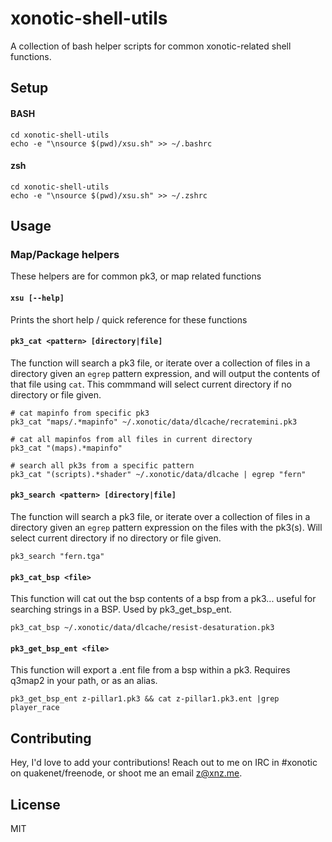 # xonotic-shell-utils

A collection of bash helper scripts for common xonotic-related shell functions.

## Setup

#### BASH

```
cd xonotic-shell-utils
echo -e "\nsource $(pwd)/xsu.sh" >> ~/.bashrc
```

#### zsh

```
cd xonotic-shell-utils
echo -e "\nsource $(pwd)/xsu.sh" >> ~/.zshrc
```


## Usage

### Map/Package helpers

These helpers are for common pk3, or map related functions 

#### `xsu [--help]`

Prints the short help / quick reference for these functions


#### `pk3_cat <pattern> [directory|file]`

The function will search a pk3 file, or iterate over a collection of files in a directory given an
`egrep` pattern expression, and will output the contents of that file using `cat`.  This commmand
will select current directory if no directory or file given.

```
# cat mapinfo from specific pk3
pk3_cat "maps/.*mapinfo" ~/.xonotic/data/dlcache/recratemini.pk3

# cat all mapinfos from all files in current directory
pk3_cat "(maps).*mapinfo"

# search all pk3s from a specific pattern
pk3_cat "(scripts).*shader" ~/.xonotic/data/dlcache | egrep "fern"
```


#### `pk3_search <pattern> [directory|file]`

The function will search a pk3 file, or iterate over a collection of files in a directory given an
`egrep` pattern expression on the files with the pk3(s).  Will select current directory if no directory or file given.

```
pk3_search "fern.tga"
```


#### `pk3_cat_bsp <file>`

This function will cat out the bsp contents of a bsp from a pk3... useful for searching strings in a
BSP.  Used by pk3_get_bsp_ent.

```
pk3_cat_bsp ~/.xonotic/data/dlcache/resist-desaturation.pk3
```


#### `pk3_get_bsp_ent <file>`

This function will export a .ent file from a bsp within a pk3.  Requires q3map2 in your path, or as
an alias.

```
pk3_get_bsp_ent z-pillar1.pk3 && cat z-pillar1.pk3.ent |grep player_race
```
                                                      
## Contributing

Hey, I'd love to add your contributions!  Reach out to me on IRC in #xonotic on quakenet/freenode,
or shoot me an email z@xnz.me.

## License

MIT

